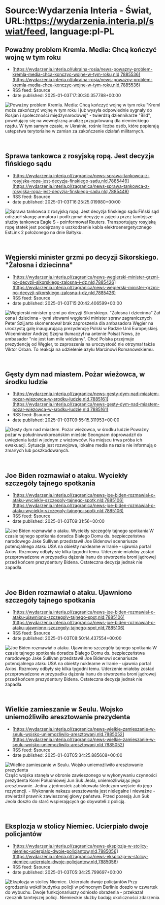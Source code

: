 # Source:Wydarzenia Interia - Świat, URL:https://wydarzenia.interia.pl/swiat/feed, language:pl-PL

## Poważny problem Kremla. Media: Chcą kończyć wojnę w tym roku
 - [https://wydarzenia.interia.pl/ukraina-rosja/news-powazny-problem-kremla-media-chca-konczyc-wojne-w-tym-roku,nId,7885536](https://wydarzenia.interia.pl/ukraina-rosja/news-powazny-problem-kremla-media-chca-konczyc-wojne-w-tym-roku,nId,7885536)
 - RSS feed: $source
 - date published: 2025-01-03T17:30:30.357788+00:00

<p><a href="https://wydarzenia.interia.pl/ukraina-rosja/news-powazny-problem-kremla-media-chca-konczyc-wojne-w-tym-roku,nId,7885536"><img src="https://i.iplsc.com/powazny-problem-kremla-media-chca-konczyc-wojne-w-tym-roku/000IRY0HAQU55B6V-C321.jpg" alt="Poważny problem Kremla. Media: Chcą kończyć wojnę w tym roku" align="left" /></a>&quot;Kreml może zakończyć wojnę w tym roku i już wysyła odpowiednie sygnały do Rosjan i społeczności międzynarodowej&quot; - twierdzą dziennikarze &quot;Bild&quot;, powołujący się na wewnętrzną analizę przygotowaną dla niemieckiego rządu. W tym samym czasie, w Ukrainie, rośnie liczba osób, które popierają ustępstwa terytorialne w zamian za zakończenie działań militarnych.</p><br clear="all" />

## Sprawa tankowca z rosyjską ropą. Jest decyzja fińskiego sądu
 - [https://wydarzenia.interia.pl/zagranica/news-sprawa-tankowca-z-rosyjska-ropa-jest-decyzja-finskiego-sadu,nId,7885449](https://wydarzenia.interia.pl/zagranica/news-sprawa-tankowca-z-rosyjska-ropa-jest-decyzja-finskiego-sadu,nId,7885449)
 - RSS feed: $source
 - date published: 2025-01-03T16:25:25.019980+00:00

<p><a href="https://wydarzenia.interia.pl/zagranica/news-sprawa-tankowca-z-rosyjska-ropa-jest-decyzja-finskiego-sadu,nId,7885449"><img src="https://i.iplsc.com/sprawa-tankowca-z-rosyjska-ropa-jest-decyzja-finskiego-sadu/000KE47WCBKY5TO0-C321.jpg" alt="Sprawa tankowca z rosyjską ropą. Jest decyzja fińskiego sądu" align="left" /></a>Fiński sąd odrzucił skargę armatora i podtrzymał decyzję o zajęciu przez tamtejsze służby tankowca Eagle S - poinformował Reuters. Transportujący rosyjską ropę statek jest podejrzany o uszkodzenie kabla elektroenergetycznego EstLink 2 położonego na dnie Bałtyku.</p><br clear="all" />

## Węgierski minister grzmi po decyzji Sikorskiego. "Żałosna i dziecinna"
 - [https://wydarzenia.interia.pl/zagranica/news-wegierski-minister-grzmi-po-decyzji-sikorskiego-zalosna-i-dz,nId,7885426](https://wydarzenia.interia.pl/zagranica/news-wegierski-minister-grzmi-po-decyzji-sikorskiego-zalosna-i-dz,nId,7885426)
 - RSS feed: $source
 - date published: 2025-01-03T15:20:42.406599+00:00

<p><a href="https://wydarzenia.interia.pl/zagranica/news-wegierski-minister-grzmi-po-decyzji-sikorskiego-zalosna-i-dz,nId,7885426"><img src="https://i.iplsc.com/wegierski-minister-grzmi-po-decyzji-sikorskiego-zalosna-i-dz/000KE2Z0DQO6RFV2-C321.jpg" alt="Węgierski minister grzmi po decyzji Sikorskiego. &quot;Żałosna i dziecinna&quot; " align="left" /></a>Żałosna i dziecinna - tymi słowami węgierski minister spraw zagranicznych Peter Szijjarto skomentował brak zaproszenia dla ambasadora Węgier na uroczystą galę inaugurującą prezydencję Polski w Radzie Unii Europejskiej. Wiceminister Andrzej Szejna tłumaczył na antenie Polsat News, że ambasador &quot;nie jest tam mile widziany&quot;. Choć Polska przejmuje prezydencję od Węgier, to zaproszenia na uroczystość nie otrzymał także Viktor Orban. To reakcja na udzielenie azylu Marcinowi Romanowskiemu. </p><br clear="all" />

## Gęsty dym nad miastem. Pożar wieżowca, w środku ludzie
 - [https://wydarzenia.interia.pl/zagranica/news-gesty-dym-nad-miastem-pozar-wiezowca-w-srodku-ludzie,nId,7885161](https://wydarzenia.interia.pl/zagranica/news-gesty-dym-nad-miastem-pozar-wiezowca-w-srodku-ludzie,nId,7885161)
 - RSS feed: $source
 - date published: 2025-01-03T09:55:15.311953+00:00

<p><a href="https://wydarzenia.interia.pl/zagranica/news-gesty-dym-nad-miastem-pozar-wiezowca-w-srodku-ludzie,nId,7885161"><img src="https://i.iplsc.com/gesty-dym-nad-miastem-pozar-wiezowca-w-srodku-ludzie/000KE0XO8ULGH2U7-C321.jpg" alt="Gęsty dym nad miastem. Pożar wieżowca, w środku ludzie" align="left" /></a>Poważny pożar w południowokoreańskim mieście Seongnam doprowadził do uwięzienia ludzi w jednym z wieżowców. Na miejscu trwa próba ich ewakuacji. Sytuacja jest rozwojowa, lokalne media na razie nie informują o zmarłych lub poszkodowanych. </p><br clear="all" />

## Joe Biden rozmawiał o ataku. Wyciekły szczegóły tajnego spotkania
 - [https://wydarzenia.interia.pl/zagranica/news-joe-biden-rozmawial-o-ataku-wyciekly-szczegoly-tajnego-spotk,nId,7885106](https://wydarzenia.interia.pl/zagranica/news-joe-biden-rozmawial-o-ataku-wyciekly-szczegoly-tajnego-spotk,nId,7885106)
 - RSS feed: $source
 - date published: 2025-01-03T09:31:56+00:00

<p><a href="https://wydarzenia.interia.pl/zagranica/news-joe-biden-rozmawial-o-ataku-wyciekly-szczegoly-tajnego-spotk,nId,7885106"><img src="https://i.iplsc.com/joe-biden-rozmawial-o-ataku-wyciekly-szczegoly-tajnego-spotk/000KE0GJANDU9OM5-C321.jpg" alt="Joe Biden rozmawiał o ataku. Wyciekły szczegóły tajnego spotkania" align="left" /></a>W czasie tajnego spotkania doradca Białego Domu ds. bezpieczeństwa narodowego Jake Sullivan przedstawił Joe Bidenowi scenariusze potencjalnego ataku USA na obiekty nuklearne w Iranie - ujawnia portal Axios. Rozmowy odbyły się kilka tygodni temu. Uderzenie miałoby zostać przeprowadzone w przypadku dążenia Iranu do stworzenia broni jądrowej przed końcem prezydentury Bidena. Ostateczna decyzja jednak nie zapadła. </p><br clear="all" />

## Joe Biden rozmawiał o ataku. Ujawniono szczegóły tajnego spotkania
 - [https://wydarzenia.interia.pl/zagranica/news-joe-biden-rozmawial-o-ataku-ujawniono-szczegoly-tajnego-spot,nId,7885106](https://wydarzenia.interia.pl/zagranica/news-joe-biden-rozmawial-o-ataku-ujawniono-szczegoly-tajnego-spot,nId,7885106)
 - RSS feed: $source
 - date published: 2025-01-03T08:50:14.437554+00:00

<p><a href="https://wydarzenia.interia.pl/zagranica/news-joe-biden-rozmawial-o-ataku-ujawniono-szczegoly-tajnego-spot,nId,7885106"><img src="https://i.iplsc.com/joe-biden-rozmawial-o-ataku-ujawniono-szczegoly-tajnego-spot/000KE0GJANDU9OM5-C321.jpg" alt="Joe Biden rozmawiał o ataku. Ujawniono szczegóły tajnego spotkania" align="left" /></a>W czasie tajnego spotkania doradca Białego Domu ds. bezpieczeństwa narodowego Jake Sullivan przedstawił Joe Bidenowi scenariusze potencjalnego ataku USA na obiekty nuklearne w Iranie - ujawnia portal Axios. Rozmowy odbyły się kilka tygodni temu. Uderzenie miałoby zostać przeprowadzone w przypadku dążenia Iranu do stworzenia broni jądrowej przed końcem prezydentury Bidena. Ostateczna decyzja jednak nie zapadła. </p><br clear="all" />

## Wielkie zamieszanie w Seulu. Wojsko uniemożliwiło aresztowanie prezydenta
 - [https://wydarzenia.interia.pl/zagranica/news-wielkie-zamieszanie-w-seulu-wojsko-uniemozliwilo-aresztowani,nId,7885052](https://wydarzenia.interia.pl/zagranica/news-wielkie-zamieszanie-w-seulu-wojsko-uniemozliwilo-aresztowani,nId,7885052)
 - RSS feed: $source
 - date published: 2025-01-03T05:34:25.885608+00:00

<p><a href="https://wydarzenia.interia.pl/zagranica/news-wielkie-zamieszanie-w-seulu-wojsko-uniemozliwilo-aresztowani,nId,7885052"><img src="https://i.iplsc.com/wielkie-zamieszanie-w-seulu-wojsko-uniemozliwilo-aresztowani/000KE055PH9UGTRF-C321.jpg" alt="Wielkie zamieszanie w Seulu. Wojsko uniemożliwiło aresztowanie prezydenta" align="left" /></a>Część wojska stanęła w obronie zawieszonego w wykonywaniu czynności prezydenta Korei Południowej Jun Suk Jeola, uniemożliwiając jego aresztowanie. Jedna z jednostek zablokowała śledczym wejście do jego rezydencji. - Wykonanie nakazu aresztowania jest nielegalne i nieważne - stwierdził prawnik zawieszonej głowy państwa. Przed posesją Jun Suk Jeola doszło do starć wspierających go obywateli z policją. </p><br clear="all" />

## Eksplozja w stolicy Niemiec. Ucierpiało dwoje policjantów
 - [https://wydarzenia.interia.pl/zagranica/news-eksplozja-w-stolicy-niemiec-ucierpialo-dwoje-policjantow,nId,7885056](https://wydarzenia.interia.pl/zagranica/news-eksplozja-w-stolicy-niemiec-ucierpialo-dwoje-policjantow,nId,7885056)
 - RSS feed: $source
 - date published: 2025-01-03T05:34:25.799697+00:00

<p><a href="https://wydarzenia.interia.pl/zagranica/news-eksplozja-w-stolicy-niemiec-ucierpialo-dwoje-policjantow,nId,7885056"><img src="https://i.iplsc.com/eksplozja-w-stolicy-niemiec-ucierpialo-dwoje-policjantow/000KE05SJ1JK8IUR-C321.jpg" alt="Eksplozja w stolicy Niemiec. Ucierpiało dwoje policjantów" align="left" /></a>Przy ogrodzeniu wokół budynku policji w północnym Berlinie doszło w czwartek do wybuchu. Dwoje funkcjonariuszy odniosło obrażenia - przekazał rzecznik tamtejszej policji. Niemieckie służby badają okoliczności zdarzenia. </p><br clear="all" />

